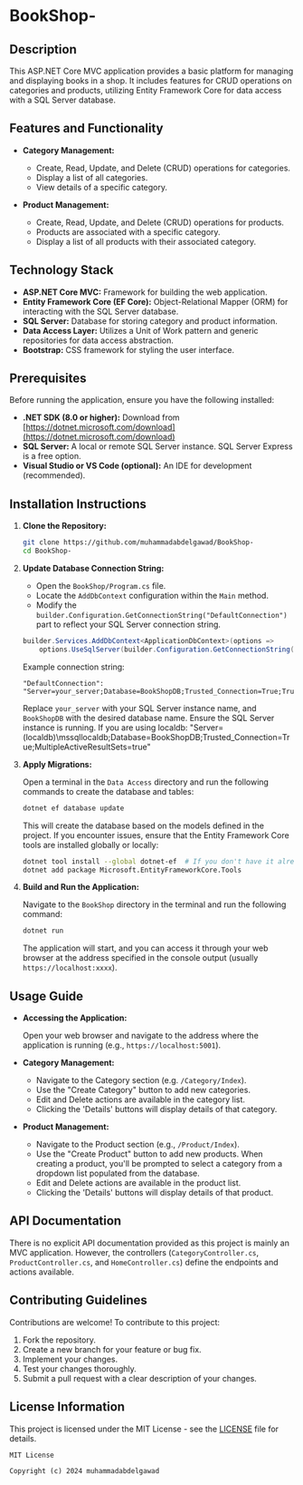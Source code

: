 # BookShop-

## Description

This ASP.NET Core MVC application provides a basic platform for managing and displaying books in a shop.  It includes features for CRUD operations on categories and products, utilizing Entity Framework Core for data access with a SQL Server database.

## Features and Functionality

*   **Category Management:**
    *   Create, Read, Update, and Delete (CRUD) operations for categories.
    *   Display a list of all categories.
    *   View details of a specific category.

*   **Product Management:**
    *   Create, Read, Update, and Delete (CRUD) operations for products.
    *   Products are associated with a specific category.
    *   Display a list of all products with their associated category.

## Technology Stack

*   **ASP.NET Core MVC:**  Framework for building the web application.
*   **Entity Framework Core (EF Core):** Object-Relational Mapper (ORM) for interacting with the SQL Server database.
*   **SQL Server:**  Database for storing category and product information.
*   **Data Access Layer:** Utilizes a Unit of Work pattern and generic repositories for data access abstraction.
*   **Bootstrap:** CSS framework for styling the user interface.

## Prerequisites

Before running the application, ensure you have the following installed:

*   **.NET SDK (8.0 or higher):**  Download from [https://dotnet.microsoft.com/download](https://dotnet.microsoft.com/download)
*   **SQL Server:**  A local or remote SQL Server instance.  SQL Server Express is a free option.
*   **Visual Studio or VS Code (optional):**  An IDE for development (recommended).

## Installation Instructions

1.  **Clone the Repository:**

    ```bash
    git clone https://github.com/muhammadabdelgawad/BookShop-
    cd BookShop-
    ```

2.  **Update Database Connection String:**

    *   Open the `BookShop/Program.cs` file.
    *   Locate the `AddDbContext` configuration within the `Main` method.
    *   Modify the `builder.Configuration.GetConnectionString("DefaultConnection")` part to reflect your SQL Server connection string.

    ```csharp
    builder.Services.AddDbContext<ApplicationDbContext>(options =>
        options.UseSqlServer(builder.Configuration.GetConnectionString("DefaultConnection")));
    ```

    Example connection string:

    ```
    "DefaultConnection": "Server=your_server;Database=BookShopDB;Trusted_Connection=True;TrustServerCertificate=True"
    ```

    Replace `your_server` with your SQL Server instance name, and `BookShopDB` with the desired database name.  Ensure the SQL Server instance is running. If you are using localdb:  "Server=(localdb)\mssqllocaldb;Database=BookShopDB;Trusted_Connection=True;MultipleActiveResultSets=true"

3.  **Apply Migrations:**

    Open a terminal in the `Data Access` directory and run the following commands to create the database and tables:

    ```bash
    dotnet ef database update
    ```

    This will create the database based on the models defined in the project. If you encounter issues, ensure that the Entity Framework Core tools are installed globally or locally:

    ```bash
    dotnet tool install --global dotnet-ef  # If you don't have it already
    dotnet add package Microsoft.EntityFrameworkCore.Tools
    ```

4.  **Build and Run the Application:**

    Navigate to the `BookShop` directory in the terminal and run the following command:

    ```bash
    dotnet run
    ```

    The application will start, and you can access it through your web browser at the address specified in the console output (usually `https://localhost:xxxx`).

## Usage Guide

*   **Accessing the Application:**

    Open your web browser and navigate to the address where the application is running (e.g., `https://localhost:5001`).

*   **Category Management:**

    *   Navigate to the Category section (e.g. `/Category/Index`).
    *   Use the "Create Category" button to add new categories.
    *   Edit and Delete actions are available in the category list.
    *   Clicking the 'Details' buttons will display details of that category.

*   **Product Management:**

    *   Navigate to the Product section (e.g., `/Product/Index`).
    *   Use the "Create Product" button to add new products. When creating a product, you'll be prompted to select a category from a dropdown list populated from the database.
    *   Edit and Delete actions are available in the product list.
    *   Clicking the 'Details' buttons will display details of that product.

## API Documentation

There is no explicit API documentation provided as this project is mainly an MVC application. However, the controllers (`CategoryController.cs`, `ProductController.cs`, and `HomeController.cs`) define the endpoints and actions available.

## Contributing Guidelines

Contributions are welcome! To contribute to this project:

1.  Fork the repository.
2.  Create a new branch for your feature or bug fix.
3.  Implement your changes.
4.  Test your changes thoroughly.
5.  Submit a pull request with a clear description of your changes.

## License Information

This project is licensed under the MIT License - see the [LICENSE](LICENSE) file for details.

```
MIT License

Copyright (c) 2024 muhammadabdelgawad

